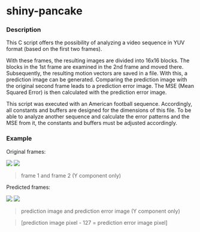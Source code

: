 # shiny-pancake

### Description
This C script offers the possibility of analyzing a video sequence in YUV format (based on the first two frames).

With these frames, the resulting images are divided into 16x16 blocks. The blocks in the 1st frame are examined in the 2nd frame and moved there. Subsequently, the resulting motion vectors are saved in a file. With this, a prediction image can be generated. Comparing the prediction image with the original second frame leads to a prediction error image. The MSE (Mean Squared Error) is then calculated with the prediction error image.

This script was executed with an American football sequence. Accordingly, all constants and buffers are designed for the dimensions of this file. To be able to analyze another sequence and calculate the error patterns and the MSE from it, the constants and buffers must be adjusted accordingly.


### Example

Original frames:

![](https://i.imgur.com/LS7jlUj.png) ![](https://i.imgur.com/jKqVDFz.png)

> frame 1 and frame 2 (Y component only)

Predicted frames:

![](https://i.imgur.com/s11P1DE.png) ![](https://i.imgur.com/NfGrhT6.png)

> prediction image and prediction error image (Y component only)

> [prediction image pixel - 127 = prediction error image pixel]

